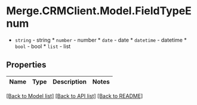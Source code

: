 # Merge.CRMClient.Model.FieldTypeEnum
* `string` - string * `number` - number * `date` - date * `datetime` - datetime * `bool` - bool * `list` - list

## Properties

Name | Type | Description | Notes
------------ | ------------- | ------------- | -------------

[[Back to Model list]](../README.md#documentation-for-models) [[Back to API list]](../README.md#documentation-for-api-endpoints) [[Back to README]](../README.md)

